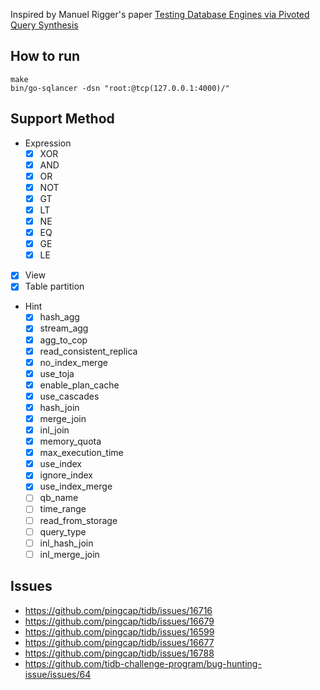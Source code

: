 Inspired by Manuel Rigger's paper [Testing Database Engines via Pivoted Query Synthesis](https://arxiv.org/pdf/2001.04174.pdf)

## How to run
```
make
bin/go-sqlancer -dsn "root:@tcp(127.0.0.1:4000)/"
```

## Support Method

- Expression
  - [x] XOR
  - [x] AND
  - [x] OR
  - [x] NOT
  - [x] GT
  - [x] LT
  - [x] NE
  - [x] EQ
  - [x] GE
  - [x] LE
- [x] View
- [x] Table partition
- Hint
  - [x] hash_agg
  - [x] stream_agg
  - [x] agg_to_cop
  - [x] read_consistent_replica
  - [x] no_index_merge
  - [x] use_toja
  - [x] enable_plan_cache
  - [x] use_cascades
  - [x] hash_join
  - [x] merge_join
  - [x] inl_join
  - [x] memory_quota
  - [x] max_execution_time
  - [x] use_index
  - [x] ignore_index
  - [x] use_index_merge
  - [ ] qb_name
  - [ ] time_range
  - [ ] read_from_storage
  - [ ] query_type
  - [ ] inl_hash_join
  - [ ] inl_merge_join

## Issues

- https://github.com/pingcap/tidb/issues/16716
- https://github.com/pingcap/tidb/issues/16679
- https://github.com/pingcap/tidb/issues/16599
- https://github.com/pingcap/tidb/issues/16677
- https://github.com/pingcap/tidb/issues/16788
- https://github.com/tidb-challenge-program/bug-hunting-issue/issues/64
